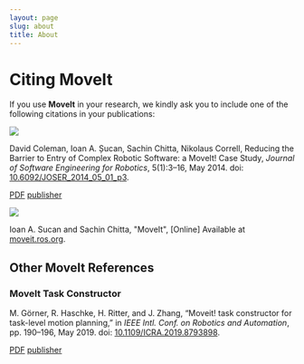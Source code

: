 ```yaml
---
layout: page
slug: about
title: About
---
```

<div class="people-page">
  <h1>Citing MoveIt</h1>
  <p>If you use <b>MoveIt</b> in your research, we kindly ask you to include one of the following citations in your publications:
  <div class="container-fluid">
    <div class="container">
      <div class="main-card-wrapper">
        <div class="main-card-single boarder main-card-single-padding">
          <img class="mx-auto d-block quote-img" src="/assets/images/people_page/quote.png">
          <p>David Coleman, Ioan A. Șucan, Sachin Chitta, Nikolaus Correll,
          Reducing the Barrier to Entry of Complex Robotic Software: a MoveIt! Case Study,
          <em>Journal of Software Engineering for Robotics</em>,
          5(1):3–16, May 2014. doi: <a href="http://dx.doi.org/10.6092/JOSER_2014_05_01_p3">10.6092/JOSER_2014_05_01_p3</a>.</p>
          <p class="text-center"><a class="button" href="https://arxiv.org/pdf/1404.3785">PDF</a>
          <a class="button" href="http://dx.doi.org/10.6092/JOSER_2014_05_01_p3">publisher</a></p>
        </div>
        <div class="main-card-single boarder main-card-single-padding">
          <img class="mx-auto d-block quote-img" src="/assets/images/people_page/quote.png">
          <p>Ioan A. Sucan and Sachin Chitta, "MoveIt", [Online] Available at <a href="https://moveit.ros.org">moveit.ros.org</a>.</p>
        </div>
      </div>
    </div>
  </div>
  <h2>Other MoveIt References</h2>
  <div class="container-fluid">
    <div class="container">
      <div class="main-card-wrapper">
        <div class="main-card-single boarder main-card-single-padding">
          <h3>MoveIt Task Constructor</h3>
          <p>M. Görner, R. Haschke, H. Ritter, and J. Zhang, “Moveit! task constructor for task-level motion planning,” in <em>IEEE Intl. Conf. on Robotics and Automation</em>, pp. 190–196, May 2019. doi: <a href="https:/dx.doi.org/10.1109/ICRA.2019.8793898">10.1109/ICRA.2019.8793898</a>.</p>
          <p class="text-center"><a class="button" href="https://pub.uni-bielefeld.de/download/2918864/2933599/paper.pdf">PDF</a>
          <a class="button" href="http://dx.doi.org/10.1109/ICRA.2019.8793898">publisher</a></p>
      </div>
    </div>
  </div>
